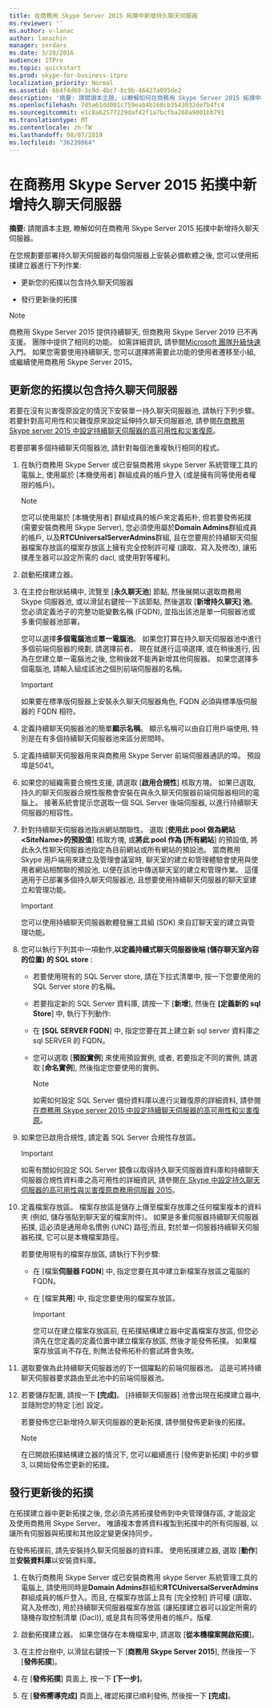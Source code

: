 ```yaml
---
title: 在商務用 Skype Server 2015 拓撲中新增持久聊天伺服器
ms.reviewer: ''
ms.author: v-lanac
author: lanachin
manager: serdars
ms.date: 3/28/2016
audience: ITPro
ms.topic: quickstart
ms.prod: skype-for-business-itpro
localization_priority: Normal
ms.assetid: 6b4f4d69-3c9d-4bc7-bc9b-46427a095de2
description: '摘要: 請閱讀本主題, 以瞭解如何在商務用 Skype Server 2015 拓撲中新增持久聊天伺服器。'
ms.openlocfilehash: 7d5a61dd001c759eab4b168cb3543032de7b4fc4
ms.sourcegitcommit: e1c8a62577229daf42f1a7bcfba268a9001bb791
ms.translationtype: MT
ms.contentlocale: zh-TW
ms.lasthandoff: 08/07/2019
ms.locfileid: "36239864"
---
```

# <a name="add-persistent-chat-server-to-your-skype-for-business-server-2015-topology"></a>在商務用 Skype Server 2015 拓撲中新增持久聊天伺服器
 
**摘要:** 請閱讀本主題, 瞭解如何在商務用 Skype Server 2015 拓撲中新增持久聊天伺服器。
  
在您規劃要部署持久聊天伺服器的每個伺服器上安裝必備軟體之後, 您可以使用拓撲建立器進行下列作業: 
  
- 更新您的拓撲以包含持久聊天伺服器
    
- 發行更新後的拓撲
    
> [!NOTE] 
> 商務用 Skype Server 2015 提供持續聊天, 但商務用 Skype Server 2019 已不再支援。 團隊中提供了相同的功能。 如需詳細資訊, 請參閱[Microsoft 團隊升級快速](/microsoftteams/upgrade-start-here)入門。 如果您需要使用持續聊天, 您可以選擇將需要此功能的使用者遷移至小組, 或繼續使用商務用 Skype Server 2015。 

## <a name="update-your-topology-to-include-persistent-chat-server"></a>更新您的拓撲以包含持久聊天伺服器

若要在沒有災害復原設定的情況下安裝單一持久聊天伺服器池, 請執行下列步驟。 若要針對高可用性和災難復原來設定延伸持久聊天伺服器池, 請參閱[在商務用 Skype server 2015 中設定持續聊天伺服器的高可用性和災害復原](../../deploy/deploy-high-availability-and-disaster-recovery/configure-hadr-for-persistent-chat.md)。
  
若要部署多個持續聊天伺服器池, 請針對每個池重複執行相同的程式。
  
1. 在執行商務用 Skype Server 或已安裝商務用 skype Server 系統管理工具的電腦上, 使用屬於 [本機使用者] 群組成員的帳戶登入 (或是擁有同等使用者權限的帳戶)。
    
    > [!NOTE]
    > 您可以使用屬於 [本機使用者] 群組成員的帳戶來定義拓朴, 但若要發佈拓撲 (需要安裝商務用 Skype Server), 您必須使用屬於**Domain Admins**群組成員的帳戶, 以及**RTCUniversalServerAdmins**群組, 且在您要用於持續聊天伺服器檔案存放區的檔案存放區上擁有完全控制許可權 (讀取、寫入及修改), 讓拓撲產生器可以設定所需的 dacl, 或使用對等權利。
  
2. 啟動拓撲建立器。
    
3. 在主控台樹狀結構中, 流覽至 [**永久聊天池**] 節點, 然後展開以選取商務用 Skype 伺服器池, 或以滑鼠右鍵按一下該節點, 然後選取 [**新增持久聊天] 池**。 您必須定義池子的完整功能變數名稱 (FQDN), 並指出該池是單一伺服器池或多重伺服器池部署。
    
    您可以選擇**多個電腦池**或**單一電腦池**。 如果您打算在持久聊天伺服器池中進行多個前端伺服器的規劃, 請選擇前者。 現在就進行這項選擇, 或在稍後進行, 因為在您建立單一電腦池之後, 您稍後就不能再新增其他伺服器。 如果您選擇多個電腦池, 請輸入組成該池之個別前端伺服器的名稱。
    
    > [!IMPORTANT]
    > 如果要在標準版伺服器上安裝永久聊天伺服器角色, FQDN 必須與標準版伺服器的 FQDN 相符。 
  
4. 定義持續聊天伺服器池的簡單**顯示名稱**。 顯示名稱可以由自訂用戶端使用, 特別是在有多個持續聊天伺服器池來區分房間時。
    
5. 定義持續聊天伺服器用來與商務用 Skype Server 前端伺服器通訊的埠。 預設埠是5041。
    
6. 如果您的組織需要合規性支援, 請選取 [**啟用合規性**] 核取方塊。 如果已選取, 持久的聊天伺服器合規性服務會安裝在與永久聊天伺服器前端伺服器相同的電腦上。 接著系統會提示您選取一個 SQL Server 後端伺服器, 以進行持續聊天伺服器的相容性。
    
7. 針對持續聊天伺服器池指派網站關聯性。 選取 [**使用此 pool 做為網站\<SiteName\>的預設值**] 核取方塊, 或**將此 pool 作為 [所有網站**] 的預設值, 將此永久性聊天伺服器池指定為目前網站或所有網站的預設池。 當商務用 Skype 用戶端用來建立及管理會議室時, 聊天室的建立和管理體驗會使用與使用者網站相關聯的預設池, 以便在該池中傳送聊天室的建立和管理作業。 這僅適用于已部署多個持久聊天伺服器池, 且想要使用持續聊天伺服器的聊天室建立和管理功能。
    
    > [!IMPORTANT]
    > 您可以使用持續聊天伺服器軟體發展工具組 (SDK) 來自訂聊天室的建立與管理功能。 
  
8. 您可以執行下列其中一項動作,**以定義持續式聊天伺服器後端 (儲存聊天室內容的位置) 的 SQL store** :
    
   - 若要使用現有的 SQL Server store, 請在下拉式清單中, 按一下您要使用的 SQL Server store 的名稱。
    
   - 若要指定新的 SQL Server 資料庫, 請按一下 [**新增**], 然後在 **[定義新的 sql Store**] 中, 執行下列動作:
    
   - 在 **[SQL SERVER FQDN**] 中, 指定您要在其上建立新 sql server 資料庫之 sql SERVER 的 FQDN。
    
   - 您可以選取 [**預設實例**] 來使用預設實例, 或者, 若要指定不同的實例, 請選取 [**命名實例**], 然後指定您要使用的實例。
    
     > [!NOTE]
     > 如需如何設定 SQL Server 備份資料庫以進行災難復原的詳細資料, 請參閱[在商務用 Skype server 2015 中設定持續聊天伺服器的高可用性和災害復原](../../deploy/deploy-high-availability-and-disaster-recovery/configure-hadr-for-persistent-chat.md)。 
  
9. 如果您已啟用合規性, 請定義 SQL Server 合規性存放區。
    
    > [!IMPORTANT]
    > 如需有關如何設定 SQL Server 鏡像以取得持久聊天伺服器資料庫和持續聊天伺服器合規性資料庫之高可用性的詳細資訊, 請參閱[在 Skype 中設定持久聊天伺服器的高可用性與災害復原商務用伺服器 2015](../../deploy/deploy-high-availability-and-disaster-recovery/configure-hadr-for-persistent-chat.md)。 
  
10. 定義檔案存放區。 檔案存放區是儲存上傳至檔案存放庫之任何檔案複本的資料夾 (例如, 儲存張貼到聊天室的檔案附件)。 如果是多重伺服器持續聊天伺服器拓撲, 這必須是通用命名慣例 (UNC) 路徑;而且, 對於單一伺服器持續聊天伺服器拓撲, 它可以是本機檔案路徑。
    
    若要使用現有的檔案存放區, 請執行下列步驟:
    
    - 在 [檔案**伺服器 FQDN**] 中, 指定您要在其中建立新檔案存放區之電腦的 FQDN。
    
    - 在 [檔案**共用**] 中, 指定您要使用的檔案存放區。
    
      > [!IMPORTANT]
      > 您可以在建立檔案存放區前, 在拓撲結構建立器中定義檔案存放區, 但您必須先在您定義的定義位置中建立檔案存放區, 然後才能發佈拓撲。 如果檔案存放區尚不存在, 則無法發佈拓朴的嘗試將會失敗。 
  
11. 選取要做為此持續聊天伺服器池的下一個躍點的前端伺服器池。 這是可將持續聊天伺服器要求路由至此池中的前端伺服器池。
    
12. 若要儲存配置, 請按一下 **[完成]**。 [持續聊天伺服器] 池會出現在拓撲建立器中, 並隨附您的特定 [池] 設定。
    
    若要發佈您已新增持久聊天伺服器的更新拓撲, 請參閱發佈更新後的拓撲。
    
    > [!NOTE]
    > 在已開啟拓撲結構建立器的情況下, 您可以繼續進行 [發佈更新拓撲] 中的步驟 3, 以開始發佈您更新的拓撲。 
  
## <a name="publish-the-updated-topology"></a>發行更新後的拓撲
<a name="BKMK_PublishTopology"> </a>

在拓撲建立器中更新拓撲之後, 您必須先將拓撲發佈到中央管理儲存區, 才能設定及使用商務用 Skype Server。 唯讀複本會將資料複製到拓撲中的所有伺服器, 以讓所有伺服器與拓撲和其他設定變更保持同步。
  
在發佈拓撲前, 請先安裝持久聊天伺服器的資料庫。 使用拓撲建立器, 選取 [**動作**] 並**安裝資料庫**以安裝資料庫。
  
1. 在執行商務用 Skype Server 或已安裝商務用 skype Server 系統管理工具的電腦上, 請使用同時是**Domain Admins**群組和**RTCUniversalServerAdmins**群組成員的帳戶登入。而且, 在檔案存放區上具有 [完全控制] 許可權 (讀取、寫入及修改), 用於持續聊天伺服器檔案存放區 (讓拓撲建立器可以設定所需的隨機存取控制清單 (Dacl)), 或是具有同等使用者的帳戶。版權.
    
2. 啟動拓撲建立器。 如果您儲存在本機檔案中, 請選取 [**從本機檔案開啟拓撲**]。
    
3. 在主控台樹中, 以滑鼠右鍵按一下 [**商務用 Skype Server 2015**], 然後按一下 [**發佈拓撲**]。
    
4. 在 [**發佈拓撲**] 頁面上, 按一下 **[下一步]**。
    
5. 在 [**發佈嚮導完成]** 頁面上, 確認拓撲已順利發佈, 然後按一下 **[完成]**。
    

